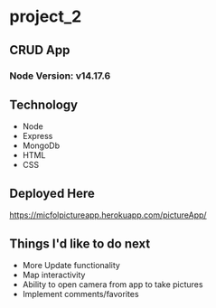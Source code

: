 # project_2
## CRUD App
### Node Version: v14.17.6

## Technology
- Node
- Express
- MongoDb
- HTML
- CSS

## Deployed Here
https://micfolpictureapp.herokuapp.com/pictureApp/

## Things I'd like to do next
- More Update functionality
- Map interactivity
- Ability to open camera from app to take pictures
- Implement comments/favorites